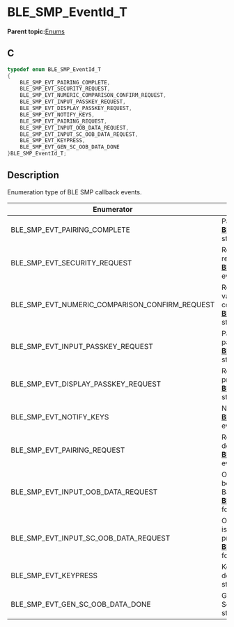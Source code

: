 # BLE\_SMP\_EventId\_T

**Parent topic:**[Enums](GUID-D5CD2A08-1105-4909-90D3-63ACEBD9F57F.md)

## C

```c
typedef enum BLE_SMP_EventId_T
{
    BLE_SMP_EVT_PAIRING_COMPLETE,
    BLE_SMP_EVT_SECURITY_REQUEST,
    BLE_SMP_EVT_NUMERIC_COMPARISON_CONFIRM_REQUEST,
    BLE_SMP_EVT_INPUT_PASSKEY_REQUEST,
    BLE_SMP_EVT_DISPLAY_PASSKEY_REQUEST,
    BLE_SMP_EVT_NOTIFY_KEYS,
    BLE_SMP_EVT_PAIRING_REQUEST,
    BLE_SMP_EVT_INPUT_OOB_DATA_REQUEST,
    BLE_SMP_EVT_INPUT_SC_OOB_DATA_REQUEST,
    BLE_SMP_EVT_KEYPRESS,
    BLE_SMP_EVT_GEN_SC_OOB_DATA_DONE
}BLE_SMP_EventId_T;
```

## Description

Enumeration type of BLE SMP callback events.

|Enumerator|Description|
|----------|-----------|
|BLE\_SMP\_EVT\_PAIRING\_COMPLETE|Pairing process is completed event. See **[BLE\_SMP\_EvtPairingComplete\_T](GUID-93462726-1C20-4F9B-AA28-B2BA3AC37241.md)** structure for eventField.|
|BLE\_SMP\_EVT\_SECURITY\_REQUEST|Received peripheral security request from remote device event. See **[BLE\_SMP\_EvtSecurityReq\_T](GUID-8E7A838F-400D-4443-A911-F057D02FDD05.md)** structure for eventField.|
|BLE\_SMP\_EVT\_NUMERIC\_COMPARISON\_CONFIRM\_REQUEST|Received confirmation request for 6-digit values during pairing process \(Numeric comparison\) event. See **[BLE\_SMP\_EvtDisplayCompareValueReq\_T](GUID-A91B6BFA-5046-44BC-8D15-31A907A0D6AA.md)** structure for eventField.|
|BLE\_SMP\_EVT\_INPUT\_PASSKEY\_REQUEST|Passkey is requested to be input during pairing process \(Passkey entry\) event. See **[BLE\_SMP\_EvtInputPasskeyReq\_T](GUID-C20C1A2F-B3E0-40EC-B591-D78B88023896.md)** structure for eventField.|
|BLE\_SMP\_EVT\_DISPLAY\_PASSKEY\_REQUEST|Request to display passkey during pairing process \(Passkey entry\) event. See **[BLE\_SMP\_EvtDisplayPasskeyReq\_T](GUID-FDB86148-19DF-47D0-B174-285483F431B3.md)** structure for eventField.|
|BLE\_SMP\_EVT\_NOTIFY\_KEYS|Notify keys. See **[BLE\_SMP\_EvtNotifyKeys\_T](GUID-64143354-67F2-4D8F-8A73-86F6D9FC88B4.md)** structure for eventField.|
|BLE\_SMP\_EVT\_PAIRING\_REQUEST|Received pairing request from remote device event. See **[BLE\_SMP\_EvtPairingReq\_T](GUID-A9073ABD-C75E-4884-82C0-655745C3C64C.md)** structure for eventField.|
|BLE\_SMP\_EVT\_INPUT\_OOB\_DATA\_REQUEST|OOB data for legacy pairing is requested to be input during pairing process \(Out of Band\) event. See **[BLE\_SMP\_EvtInputOobData\_T](GUID-862925C7-80A4-4A5C-9BE4-5CF32ED711F9.md)** structure for eventField.|
|BLE\_SMP\_EVT\_INPUT\_SC\_OOB\_DATA\_REQUEST|OOB data for Secure Connections pairing is requested to be input during pairing process \(Out of Band\) event. See **[BLE\_SMP\_EvtInputScOobData\_T](GUID-ED356ED3-F65A-4B88-B6F9-126A2CD2632B.md)** structure for eventField.|
|BLE\_SMP\_EVT\_KEYPRESS|Keypress notification from the remote device. See **[BLE\_SMP\_EvtKeypress\_T](GUID-565BC0FE-0B56-41E7-AA8A-66B800CD3E98.md)** structure for eventField.|
|BLE\_SMP\_EVT\_GEN\_SC\_OOB\_DATA\_DONE|Generate SC OOB data is completed event. See **[BLE\_SMP\_EvtGenScOobDataDone\_T](GUID-8BF05FEB-46AD-4594-9C38-55E832DD0162.md)** structure for eventField.|

